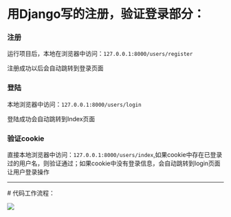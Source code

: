 # 用Django写的注册，验证登录部分：

### 注册

运行项目后，本地在浏览器中访问：`127.0.0.1:8000/users/register`

注册成功以后会自动跳转到登录页面

### 登陆

本地浏览器中访问：`127.0.0.1:8000/users/login`

登陆成功会自动跳转到Index页面

### 验证cookie

直接本地浏览器中访问：`127.0.0.1:8000/users/index`,如果cookie中存在已登录过的用户名，则验证通过；如果cookie中没有登录信息，会自动跳转到login页面让用户登录操作

<hr>
# 代码工作流程：

![](http://opbkao85k.bkt.clouddn.com/CMDB_framwork_flow.png)